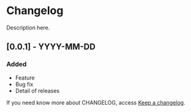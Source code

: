 # Changelog
Description here.

## [0.0.1] - YYYY-MM-DD
### Added
- Feature
- Bug fix
- Detail of releases

If you need know more about CHANGELOG, access [Keep a changelog](http://keepachangelog.com/en/1.0.0/).
